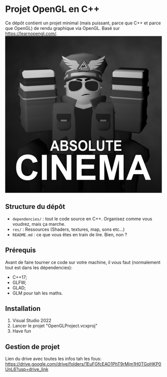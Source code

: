 # Projet OpenGL en C++

Ce dépôt contient un projet minimal (mais puissant, parce que C++ et parce que OpenGL) de rendu graphique via OpenGL.
Basé sur https://learnopengl.com/.
![Absolute cinema](absolutecinema.png)


##  Structure du dépôt

- `dependencies/` : tout le code source en C++. Organisez comme vous voudrez, mais ça marche.
- `res/` : Ressources (Shaders, textures, map, sons etc...)
- `README.md` : ce que vous êtes en train de lire. Bien, non ? 

##  Prérequis

Avant de faire tourner ce code sur votre machine, il vous faut (normalement tout est dans les dépendencies):

- C++17;
- GLFW;
- GLAD;
- GLM pour tah les maths.

##  Installation

1. Visual Studio 2022
2. Lancer le projet "OpenGLProject.vcxproj"
3. Have fun

## Gestion de projet

Lien du drive avec toutes les infos tah les fous:
https://drive.google.com/drive/folders/1EuFGfcEAO1PhT9rMjm1H0TGoHKP0UnL6?usp=drive_link
